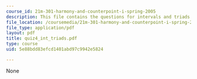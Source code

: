 ```yaml
---
course_id: 21m-301-harmony-and-counterpoint-i-spring-2005
description: This file contains the questions for intervals and triads.
file_location: /coursemedia/21m-301-harmony-and-counterpoint-i-spring-2005/5e88bdd83efcd1401abd97c9942e5824_quiz4_int_triads.pdf
file_type: application/pdf
layout: pdf
title: quiz4_int_triads.pdf
type: course
uid: 5e88bdd83efcd1401abd97c9942e5824

---
```

None